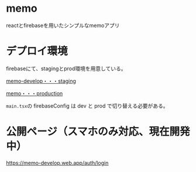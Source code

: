 # memo
reactとfirebaseを用いたシンプルなmemoアプリ

# デプロイ環境
firebaseにて、stagingとprod環境を用意している。

[memo-develop・・・staging](https://console.firebase.google.com/project/memo-develop/overview?consoleUI=FIREBASE&hl=ja)


[memo・・・production](https://console.firebase.google.com/project/memo-3c2c7/overview?consoleUI=FIREBASE&hl=ja)

`main.tsx`の firebaseConfig は dev と prod で切り替える必要がある。

# 公開ページ（スマホのみ対応、現在開発中）
https://memo-develop.web.app/auth/login
